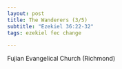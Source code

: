 ```yaml
---
layout: post
title: The Wanderers (3/5)
subtitle: "Ezekiel 36:22-32"
tags: ezekiel fec change

---
```

Fujian Evangelical Church (Richmond)
